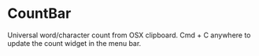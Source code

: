 # CountBar
 Universal word/character count from OSX clipboard.
 Cmd + C anywhere to update the count widget in the menu bar.
